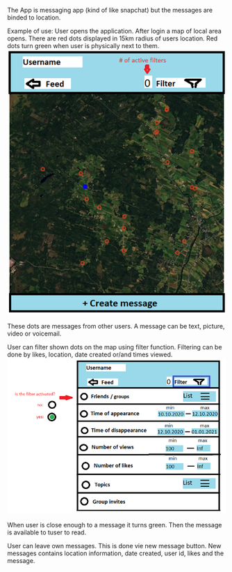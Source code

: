 The App is messaging app (kind of like snapchat) but the messages are binded to location. 

Example of use:
User opens the application. After login a map of local area opens. There are red dots displayed in 15km radius of users location. Red dots turn green when user is physically next to them.
![map picture](pictures/MapView.PNG)

These dots are messages from other users. A message can be text, picture, video or voicemail.

User can filter shown dots on the map using filter function. Filtering can be done by likes, location, date created or/and times viewed.
![filter view](pictures\FilterView.PNG)

When user is close enough to a message it turns green. Then the message is available to tuser to read. 

User can leave own messages. This is done vie new message button. New messages contains location information, date created, user id, likes and the message. 
